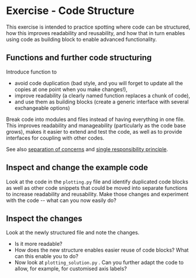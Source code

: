# Exercise  - Code Structure

This exercise is intended to practice spotting where code can be structured, how
this improves readability and reusability, and how that in turn enables using
code as building block to enable advanced functionality.

## Functions and further code structuring

Introduce function to
- avoid code duplication (bad style, and you will forget to update all the copies at one point when you make changes!),
- improve readability (a clearly named function replaces a chunk of code),
- and use them as building blocks (create a generic interface with several exchangeable options)

Break code into modules and files instead of having everything in one file. This improves readability and manageability (particularly as the code base grows), makes it easier to extend and test the code, as well as to provide interfaces for coupling with other codes.  

See also [separation of concerns](https://en.wikipedia.org/wiki/Separation_of_concerns) and [single responsibility principle](https://en.wikipedia.org/wiki/Single-responsibility_principle).


## Inspect and change the example code

Look at the code in the `plotting.py` file and identify duplicated code blocks as well as other code
snippets that could be moved into separate functions to increase readability and
reusability. Make those changes and experiment with the code -- what can you now
easily do?

## Inspect the changes

Look at the newly structured file and note the changes.

- Is it more readable?
- How does the new structure enables easier reuse of code blocks? What can this
enable you to do?
 - Now look at `plotting_solution.py` . Can you further adapt the code to allow, for example, for customised axis labels?
